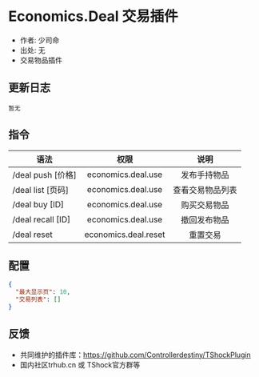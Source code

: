# Economics.Deal 交易插件

- 作者: 少司命
- 出处: 无
- 交易物品插件

## 更新日志

```
暂无
```

## 指令

| 语法              |         权限         |       说明       |
| ----------------- | :------------------: | :--------------: |
| /deal push [价格] |  economics.deal.use  |   发布手持物品   |
| /deal list [页码] |  economics.deal.use  | 查看交易物品列表 |
| /deal buy [ID]    |  economics.deal.use  |   购买交易物品   |
| /deal recall [ID] |  economics.deal.use  |   撤回发布物品   |
| /deal reset       | economics.deal.reset |     重置交易     |

## 配置

```json
{
  "最大显示页": 10,
  "交易列表": []
}
```
## 反馈
- 共同维护的插件库：https://github.com/Controllerdestiny/TShockPlugin
- 国内社区trhub.cn 或 TShock官方群等